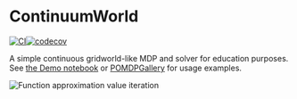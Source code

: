 # ContinuumWorld

[![CI](https://github.com/Aero-Spec/ContinuumWorld.jl/actions/workflows/CI.yml/badge.svg)](https://github.com/Aero-Spec/ContinuumWorld.jl/actions/workflows/CI.yml)[![codecov](https://codecov.io/gh/Aero-Spec/ContinuumWorld.jl/graph/badge.svg?token=NMEyA5W3Am)](https://codecov.io/gh/Aero-Spec/ContinuumWorld.jl)

A simple continuous gridworld-like MDP and solver for education purposes. See [the Demo notebook](https://nbviewer.jupyter.org/github/JuliaPOMDP/ContinuumWorld.jl/blob/master/notebooks/Demo.ipynb) or [POMDPGallery](https://github.com/JuliaPOMDP/POMDPGallery.jl) for usage examples.

![Function approximation value iteration](img/out.gif)
